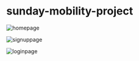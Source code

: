 # sunday-mobility-project

![homepage](https://user-images.githubusercontent.com/42464377/133251706-b6679f36-d864-4b82-9326-12d4d03e72bb.PNG)

![signuppage](https://user-images.githubusercontent.com/42464377/133251726-f3c076a4-45a5-4b92-9bf3-24c9acadacf8.PNG)

![loginpage](https://user-images.githubusercontent.com/42464377/133251769-64f2e74b-6f3e-4ea2-91b3-4f411fe91536.PNG)


